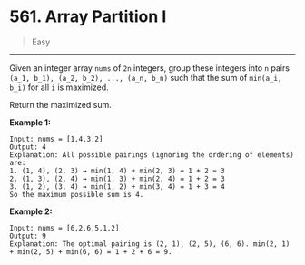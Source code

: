 # 561. Array Partition I

> Easy

------

Given an integer array `nums` of `2n` integers, group these integers into `n` pairs `(a_1, b_1), (a_2, b_2), ..., (a_n, b_n)` such that the sum of `min(a_i, b_i)` for all `i` is maximized.

Return the maximized sum.

**Example 1:**

```
Input: nums = [1,4,3,2]
Output: 4
Explanation: All possible pairings (ignoring the ordering of elements) are:
1. (1, 4), (2, 3) → min(1, 4) + min(2, 3) = 1 + 2 = 3
2. (1, 3), (2, 4) → min(1, 3) + min(2, 4) = 1 + 2 = 3
3. (1, 2), (3, 4) → min(1, 2) + min(3, 4) = 1 + 3 = 4
So the maximum possible sum is 4.
```

**Example 2:**

```
Input: nums = [6,2,6,5,1,2]
Output: 9
Explanation: The optimal pairing is (2, 1), (2, 5), (6, 6). min(2, 1) + min(2, 5) + min(6, 6) = 1 + 2 + 6 = 9.
```